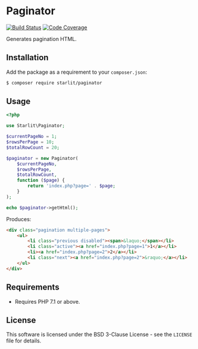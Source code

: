 # Paginator

[![Build Status](https://travis-ci.org/starweb/starlit-paginator.svg?branch=master)](https://travis-ci.org/starweb/starlit-paginator)
[![Code Coverage](https://scrutinizer-ci.com/g/starweb/starlit-paginator/badges/coverage.png?b=master)](https://scrutinizer-ci.com/g/starweb/starlit-paginator/?branch=master)

Generates pagination HTML.

## Installation
Add the package as a requirement to your `composer.json`:
```bash
$ composer require starlit/paginator
```

## Usage
```php
<?php

use Starlit\Paginator;

$currentPageNo = 1;
$rowsPerPage = 10;
$totalRowCount = 20;

$paginator = new Paginator(
    $currentPageNo,
    $rowsPerPage,
    $totalRowCount,
    function ($page) {
        return 'index.php?page=' . $page;
    }
);

echo $paginator->getHtml();
```

Produces:
```html
<div class="pagination multiple-pages">
    <ul>
        <li class="previous disabled"><span>&laquo;</span></li>
        <li class="active"><a href="index.php?page=1">1</a></li>
        <li><a href="index.php?page=2">2</a></li>
        <li class="next"><a href="index.php?page=2">&raquo;</a></li>
    </ul>
</div>
```


## Requirements
- Requires PHP 7.1 or above.

## License
This software is licensed under the BSD 3-Clause License - see the `LICENSE` file for details.
